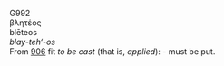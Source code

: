 <body>
  <p>G992<br>  βλητέος  <br> blēteos  <br><i>blay-teh‘-os </i><br>From <a href="g0906.htm">906</a>  fit <i>to</i> <i>be</i> <i>cast</i> (that is, <i>applied</i>): - must be put.<br></p>
 </body>